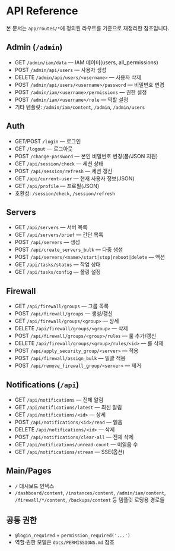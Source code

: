 # API Reference

본 문서는 `app/routes/*`에 정의된 라우트를 기준으로 재정리한 참조입니다.

## Admin (`/admin`)
- GET `/admin/iam/data` — IAM 데이터(users, all_permissions)
- POST `/admin/api/users` — 사용자 생성
- DELETE `/admin/api/users/<username>` — 사용자 삭제
- POST `/admin/api/users/<username>/password` — 비밀번호 변경
- POST `/admin/iam/<username>/permissions` — 권한 설정
- POST `/admin/iam/<username>/role` — 역할 설정
- 기타 템플릿: `/admin/iam/content`, `/admin`, `/admin/users`

## Auth
- GET/POST `/login` — 로그인
- GET `/logout` — 로그아웃
- POST `/change-password` — 본인 비밀번호 변경(폼/JSON 지원)
- GET `/api/session/check` — 세션 상태
- POST `/api/session/refresh` — 세션 갱신
- GET `/api/current-user` — 현재 사용자 정보(JSON)
- GET `/api/profile` — 프로필(JSON)
- 호환성: `/session/check`, `/session/refresh`

## Servers
- GET `/api/servers` — 서버 목록
- GET `/api/servers/brief` — 간단 목록
- POST `/api/servers` — 생성
- POST `/api/create_servers_bulk` — 다중 생성
- POST `/api/servers/<name>/start|stop|reboot|delete` — 액션
- GET `/api/tasks/status` — 작업 상태
- GET `/api/tasks/config` — 폴링 설정

## Firewall
- GET `/api/firewall/groups` — 그룹 목록
- POST `/api/firewall/groups` — 생성/갱신
- GET `/api/firewall/groups/<group>` — 상세
- DELETE `/api/firewall/groups/<group>` — 삭제
- POST `/api/firewall/groups/<group>/rules` — 룰 추가/갱신
- DELETE `/api/firewall/groups/<group>/rules/<id>` — 룰 삭제
- POST `/api/apply_security_group/<server>` — 적용
- POST `/api/firewall/assign_bulk` — 일괄 적용
- POST `/api/remove_firewall_group/<server>` — 제거

## Notifications (`/api`)
- GET `/api/notifications` — 전체 알림
- GET `/api/notifications/latest` — 최신 알림
- GET `/api/notifications/<id>` — 상세
- POST `/api/notifications/<id>/read` — 읽음
- DELETE `/api/notifications/<id>` — 삭제
- POST `/api/notifications/clear-all` — 전체 삭제
- GET `/api/notifications/unread-count` — 미읽음 수
- GET `/api/notifications/stream` — SSE(옵션)

## Main/Pages
- `/` 대시보드 인덱스
- `/dashboard/content`, `/instances/content`, `/admin/iam/content`, `/firewall/*/content`, `/backups/content` 등 템플릿 로딩용 경로들

## 공통 권한
- `@login_required` + `permission_required('...')`
- 역할·권한 모델은 `docs/PERMISSIONS.md` 참조
